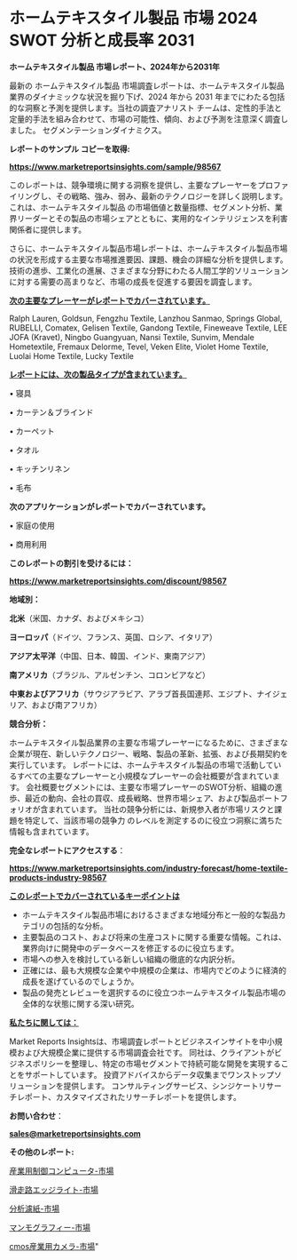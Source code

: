 # ホームテキスタイル製品 市場 2024 SWOT 分析と成長率 2031

<strong>ホームテキスタイル製品 市場レポート、2024年から2031年</strong>

最新の ホームテキスタイル製品 市場調査レポートは、ホームテキスタイル製品 業界のダイナミックな状況を掘り下げ、2024 年から 2031 年までにわたる包括的な洞察と予測を提供します。当社の調査アナリスト チームは、定性的手法と定量的手法を組み合わせて、市場の可能性、傾向、および予測を注意深く調査しました。 セグメンテーションダイナミクス。



<strong>レポートのサンプル コピーを取得:</strong> <a href=https://www.marketreportsinsights.com/sample/98567>

<strong><u>https://www.marketreportsinsights.com/sample/98567</u></strong></a>

このレポートは、競争環境に関する洞察を提供し、主要なプレーヤーをプロファイリングし、その戦略、強み、弱み、最新のテクノロジーを詳しく説明します。 これは、ホームテキスタイル製品 の市場価値と数量指標、セグメント分析、業界リーダーとその製品の市場シェアとともに、実用的なインテリジェンスを利害関係者に提供します。

さらに、ホームテキスタイル製品市場レポートは、ホームテキスタイル製品市場の状況を形成する主要な市場推進要因、課題、機会の詳細な分析を提供します。 技術の進歩、工業化の進展、さまざまな分野にわたる人間工学的ソリューションに対する需要の高まりなど、市場の成長を促進する要因を調査します。



<strong><u>次の主要なプレーヤーがレポートでカバーされています。</u></strong>

Ralph Lauren, Goldsun, Fengzhu Textile, Lanzhou Sanmao, Springs Global, RUBELLI, Comatex, Gelisen Textile, Gandong Textile, Fineweave Textile, LEE JOFA (Kravet), Ningbo Guangyuan, Nansi Textile, Sunvim, Mendale Hometextile, Fremaux Delorme, Tevel, Veken Elite, Violet Home Textile, Luolai Home Textile, Lucky Textile



<strong><u><b>レポートには、次の製品タイプが含まれています。</b></u></strong>

• 寝具

• カーテン＆ブラインド

• カーペット

• タオル

• キッチンリネン

• 毛布



<strong><b>次のアプリケーションがレポートでカバーされています。</b></strong>

• 家庭の使用

• 商用利用



<strong><b>このレポートの割引を受けるには：</b></strong><a href=https://www.marketreportsinsights.com/discount/98567>

<strong><u>https://www.marketreportsinsights.com/discount/98567</u></strong></a>



<strong>地域別：</strong>



<strong>北米</strong>（米国、カナダ、およびメキシコ）



<strong>ヨーロッパ</strong>（ドイツ、フランス、英国、ロシア、イタリア）



<strong>アジア太平洋</strong>（中国、日本、韓国、インド、東南アジア）



<strong>南アメリカ</strong>（ブラジル、アルゼンチン、コロンビアなど）



<strong>中東およびアフリカ</strong>（サウジアラビア、アラブ首長国連邦、エジプト、ナイジェリア、および南アフリカ）



<strong>競合分析：</strong>

ホームテキスタイル製品業界の主要な市場プレーヤーになるために、さまざまな企業が現在、新しいテクノロジー、戦略、製品の革新、拡張、および長期契約を実行しています。 レポートには、ホームテキスタイル製品の市場で活動しているすべての主要なプレーヤーと小規模なプレーヤーの会社概要が含まれています。 会社概要セグメントには、主要な市場プレーヤーのSWOT分析、組織の進歩、最近の動向、会社の買収、成長戦略、世界市場シェア、および製品ポートフォリオが含まれています。 当社の競争分析には、新規参入者が市場リスクと課題を特定して、当該市場の競争力 のレベルを測定するのに役立つ洞察に満ちた情報も含まれています。



<strong>完全なレポートにアクセスする</strong>：

<a href=https://www.marketreportsinsights.com/industry-forecast/home-textile-products-industry-98567>

<strong><u>https://www.marketreportsinsights.com/industry-forecast/home-textile-products-industry-98567</u></strong></a>



<strong><u><b>このレポートでカバーされているキーポイントは</b></u></strong>
<ul>
  <li>ホームテキスタイル製品市場におけるさまざまな地域分布と一般的な製品カテゴリの包括的な分析。</li>
  <li>主要製品のコスト、および将来の生産コストに関する重要な情報。これは、業界向けに開発中のデータベースを修正するのに役立ちます。</li>
  <li>市場への参入を検討している新しい組織の徹底的な内訳分析。</li>
  <li>正確には、最も大規模な企業や中規模の企業は、市場内でどのように経済的成長を遂げているのでしょうか。</li>
  <li>製品の発売とレビューを選択するのに役立つホームテキスタイル製品市場の全体的な状態に関する深い研究。</li>
</ul>


<strong><u><b>私たちに関しては：</b></u></strong>

Market Reports Insightsは、市場調査レポートとビジネスインサイトを中小規模および大規模企業に提供する市場調査会社です。 同社は、クライアントがビジネスポリシーを整理し、特定の市場セグメントで持続可能な開発を実現することをサポートしています。 投資アドバイスからデータ収集までワンストップソリューションを提供します。 コンサルティングサービス、シンジケートリサーチレポート、カスタマイズされたリサーチレポートを提供します。



<strong><b>お問い合わせ</b></strong>：

<a href=mailto:sales@marketreportsinsights.com>

<strong><u>sales@marketreportsinsights.com</u></strong></a>



<strong>その他のレポート:</strong>

<a href=https://www.linkedin.com/pulse/産業用制御コンピュータ-市場-2023-推進要因と成長機会-2030-0jsof/>産業用制御コンピュータ-市場</a>

<a href=https://www.linkedin.com/pulse/滑走路エッジライト-市場-2023-競争分析と事業成長-2030-trend-tracking-toolbox-24-analysis-qvzef/>滑走路エッジライト-市場</a>

<a href=https://www.linkedin.com/pulse/分析濾紙-市場-2023-最新の-cagr-および成長分析-2030-no5xf/>分析濾紙-市場</a>

<a href=https://www.linkedin.com/pulse/マンモグラフィー-市場-2023-総合分析と事業成長戦略-2030-trend-titans-360-analysis-pghxf/>マンモグラフィー-市場</a>

<a href=https://www.linkedin.com/pulse/cmos産業用カメラ-市場-2023-推進要因と成長機会-2030-analytics-achievers-24-analysis-uiyzf/>cmos産業用カメラ-市場</a>"
